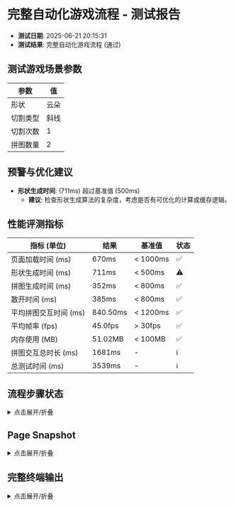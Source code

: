 <!--
{
  "version": "1.0",
  "data": {
    "fileName": "test-report-20250621201531.md",
    "title": "完整自动化游戏流程",
    "status": "通过",
    "timestamp": "2025-06-21T12:15:31.563Z",
    "metrics": {
      "loadTime": 670,
      "shapeGenerationTime": 711,
      "puzzleGenerationTime": 352,
      "scatterTime": 385,
      "avgInteractionTime": 840.5,
      "avgFps": 45,
      "memoryUsage": 51.02
    },
    "scenario": {
      "shapeType": "云朵",
      "cutType": "斜线",
      "cutCount": 1,
      "pieceCount": 2
    }
  }
}
-->

# 完整自动化游戏流程 - 测试报告

- **测试日期**: 2025-06-21 20:15:31
- **测试结果**: 完整自动化游戏流程 (通过)

## 测试游戏场景参数

| 参数 | 值 |
|---|---|
| 形状 | 云朵 |
| 切割类型 | 斜线 |
| 切割次数 | 1 |
| 拼图数量 | 2 |


## 预警与优化建议
- **形状生成时间**: (711ms) 超过基准值 (500ms)
  - **建议**: 检查形状生成算法的复杂度，考虑是否有可优化的计算或缓存逻辑。

## 性能评测指标

| 指标 (单位)                | 结果      | 基准值    | 状态 |
| -------------------------- | --------- | --------- | ---- |
| 页面加载时间 (ms)          | 670ms      | < 1000ms    | ✅ |
| 形状生成时间 (ms)          | 711ms | < 500ms | ⚠️ |
| 拼图生成时间 (ms)          | 352ms | < 800ms | ✅ |
| 散开时间 (ms)              | 385ms      | < 800ms    | ✅ |
| 平均拼图交互时间 (ms)      | 840.50ms | < 1200ms | ✅ |
| 平均帧率 (fps)             | 45.0fps       | > 30fps     | ✅ |
| 内存使用 (MB)            | 51.02MB       | < 100MB     | ✅ |
| 拼图交互总时长 (ms)        | 1681ms | -         | ℹ️   |
| 总测试时间 (ms)            | 3539ms | -         | ℹ️   |


## 流程步骤状态
<details>
<summary>点击展开/折叠</summary>

```
步骤 1: 页面加载后渲染控制面板和画布 - 完成。
步骤 2: 选择云朵形状并生成 - 完成。
步骤 3: 选择斜线切割并渲染拼图 - 完成。
步骤 4: 点击散开拼图 - 完成。
步骤 5: 画布提示 (2 块) - 完成。
步骤 6: 拼图旋转和拖拽到目标位置 - 完成。
步骤 7: 最后1块拼图完成时，画布渲染完成效果 - 完成。
步骤 8: 点击重新开始按钮，清空画布，恢复初始游戏状态 - 完成。
```
</details>

## Page Snapshot
<details>
<summary>点击展开/折叠</summary>

```yaml
无 Page snapshot 信息。
```
</details>


## 完整终端输出
<details>
<summary>点击展开/折叠</summary>

```
步骤 1: 页面加载后渲染控制面板和画布 - 完成。
步骤 2: 选择云朵形状并生成 - 完成。
步骤 3: 选择斜线切割并渲染拼图 - 完成。
步骤 4: 点击散开拼图 - 完成。
步骤 5: 画布提示 (2 块) - 完成。
选中拼图块 0
拼图块 0 旋转后角度: 0 目标角度: 0
拼图块 0 拖拽后位置: { x: 638.9137802763901, y: 620.6775514393377, rotation: 0 } 目标: { x: 638.9137802763901, y: 620.6775514393377, rotation: 0 }
拼图块 0 拖拽完成，已完成数量更新为 1/2。
选中拼图块 1
拼图块 1 旋转后角度: 0 目标角度: 0
拼图块 1 拖拽后位置: { x: 371.4751696279849, y: 430.01492602798055, rotation: 0 } 目标: { x: 371.4751696279849, y: 430.01492602798055, rotation: 0 }
拼图块 1 拖拽完成，已完成数量更新为 2/2。
步骤 6: 拼图旋转和拖拽到目标位置 - 完成。
拼图交互总时长: 1681ms
平均拼图交互时间: 840.50ms
步骤 7: 最后1块拼图完成时，画布渲染完成效果 - 完成。
步骤 8: 点击重新开始按钮，清空画布，恢复初始游戏状态 - 完成。

=== 性能评测结果 ===
✅ 页面加载时间: 670ms（基准值：1000ms）
⚠️ 形状生成时间: 711ms（基准值：500ms）
✅ 拼图生成时间: 352ms（基准值：800ms）
✅ 散开时间: 385ms（基准值：800ms）
✅ 平均拼图交互时间: 840.50ms（基准值：1200ms）
✅ 平均帧率: 45.0fps（基准值：30fps）
✅ 内存使用: 51.02MB（基准值：100MB）
拼图交互总时长: 1681ms
总测试时间: 3539ms
====================

---PERF_METRICS_START---
{
  "loadTime": 670,
  "shapeGenerationTime": 711,
  "puzzleGenerationTime": 352,
  "scatterTime": 385,
  "pieceInteractionTimes": [
    840.5,
    840.5
  ],
  "memoryUsage": 53500000,
  "fps": [
    16,
    59,
    60
  ],
  "totalTestTime": 3539,
  "puzzleInteractionDuration": 1681,
  "avgInteractionTime": 840.5,
  "shapeType": "云朵",
  "cutType": "斜线",
  "cutCount": 1,
  "pieceCount": 2
}
---PERF_METRICS_END---
测试通过: 完整自动化游戏流程测试成功。

```
</details>